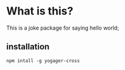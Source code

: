 # What is this?

This is a joke package for saying hello world;

## installation

```
npm intall -g yogager-cross 
```
